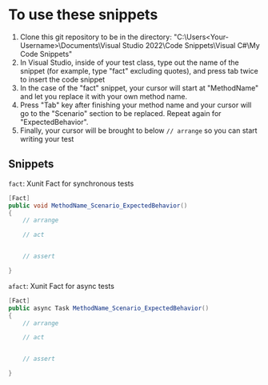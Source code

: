 # To use these snippets
1. Clone this git repository to be in the directory: "C:\Users\<Your-Username>\Documents\Visual Studio 2022\Code Snippets\Visual C#\My Code Snippets"
2. In Visual Studio, inside of your test class, type out the name of the snippet (for example, type "fact" excluding quotes), and press tab twice to insert the code snippet
3. In the case of the "fact" snippet, your cursor will start at "MethodName" and let you replace it with your own method name.
4. Press "Tab" key after finishing your method name and your cursor will go to the "Scenario" section to be replaced. Repeat again for "ExpectedBehavior".
5. Finally, your cursor will be brought to below `// arrange` so you can start writing your test

## Snippets

`fact`: Xunit Fact for synchronous tests

``` csharp
[Fact]
public void MethodName_Scenario_ExpectedBehavior()
{
	// arrange

	// act


	// assert

}
```

`afact`: Xunit Fact for async tests

``` csharp
[Fact]
public async Task MethodName_Scenario_ExpectedBehavior()
{
	// arrange

	// act


	// assert

}
```
